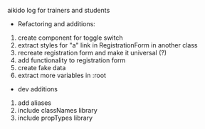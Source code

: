 aikido log for trainers and students





- Refactoring and additions:
1) create component for toggle switch
2) extract styles for "a" link in RegistrationForm in another class
3) recreate registration form and make it universal (?)
4) add functionality to registration form
5) create fake data
6) extract more variables in :root 

- dev additions
1) add aliases
2) include classNames library
3) include propTypes library